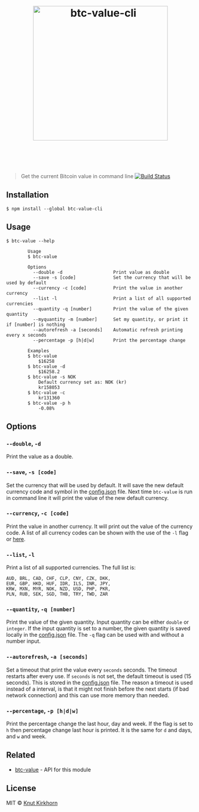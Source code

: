 <h1 align="center">
	<br>
	<img width="360" src="https://rawgit.com/Knutakir/btc-value-cli/master/media/logo.svg" alt="btc-value-cli">
	<br>
	<br>
	<br>
</h1>

> Get the current Bitcoin value in command line
[![Build Status](https://travis-ci.org/Knutakir/btc-value-cli.svg?branch=master)](https://travis-ci.org/Knutakir/btc-value-cli)

## Installation
```
$ npm install --global btc-value-cli 
```

## Usage
```
$ btc-value --help

        Usage
        $ btc-value
        
        Options
          --double -d                   Print value as double
          --save -s [code]              Set the currency that will be used by default
          --currency -c [code]          Print the value in another currency         
          --list -l                     Print a list of all supported currencies
          --quantity -q [number]        Print the value of the given quantity
          --myquantity -m [number]      Set my quantity, or print it if [number] is nothing
          --autorefresh -a [seconds]    Automatic refresh printing every x seconds
          --percentage -p [h|d|w]       Print the percentage change

        Examples
        $ btc-value
            $16258
        $ btc-value -d
            $16258.2
        $ btc-value -s NOK
            Default currency set as: NOK (kr)
            kr158053
        $ btc-value -c
            kr131360
        $ btc-value -p h
            -0.08%
```

## Options
### `--double`, `-d`
Print the value as a double.

### `--save`, `-s [code]`
Set the currency that will be used by default. It will save the new default currency code and symbol in the [config.json](config.json) file. Next time ```btc-value``` is run in command line it will print the value of the new default currency.

### `--currency`, `-c [code]`
Print the value in another currency. It will print out the value of the currency code. A list of all currency codes can be shown with the use of the `-l` flag or [here](https://github.com/Knutakir/btc-value/blob/master/currencies.json).

### `--list`, `-l`
Print a list of all supported currencies.
The full list is:
```
AUD, BRL, CAD, CHF, CLP, CNY, CZK, DKK,
EUR, GBP, HKD, HUF, IDR, ILS, INR, JPY,
KRW, MXN, MYR, NOK, NZD, USD, PHP, PKR,
PLN, RUB, SEK, SGD, THB, TRY, TWD, ZAR
```

### `--quantity`, `-q [number]`
Print the value of the given quantity. Input quantity can be either ```double``` or ```integer```.
If the input quantity is set to a number, the given quantity is saved locally in the [config.json](config.json) file.
The `-q` flag can be used with and without a number input.

### `--autorefresh`, `-a [seconds]`
Set a timeout that print the value every `seconds` seconds. The timeout restarts after every use. If `seconds` is not set, the default timeout is used (15 seconds). This is stored in the [config.json](config.json) file. The reason a timeout is used instead of a interval, is that it might not finish before the next starts (if bad network connection) and this can use more memory than needed.

### `--percentage`, `-p [h|d|w]`
Print the percentage change the last hour, day and week. If the flag is set to `h` then percentage change last hour is printed. It is the same for `d` and days, and `w` and week.

## Related
- [btc-value](https://github.com/Knutakir/btc-value) - API for this module

## License
MIT © [Knut Kirkhorn](LICENSE)
